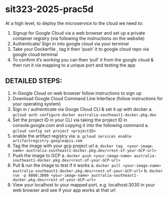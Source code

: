 # sit323-2025-prac5d



At a  high level, to deploy the microservice to the cloud we need to: 
1.	Signup for Google Cloud via a web browser and set up a private container registry (via following the instructions on the website) 
2.	Authenticate/ Sign  in  into google cloud via your terminal 
3.	Take your Dockerfile , tag it then ‘push’ it to google cloud repo via google cloud terminal
4.	To confirm it’s working you can then ‘pull’ it from the google cloud & then run it via mapping to a unique port and testing the app 


## DETAILED STEPS:
1.	In Google Cloud on web browser follow instructions to sign up 
2.	Download Google Cloud  Command Line Interface (follow instructions for your operating system)	
3.	Sign in / authenticate via Googe Cloud CLI & set it up with docker 
  a.	`gcloud auth configure-docker australia-southeast1-docker.pkg.dev`
4.	Set the project ID in your CLI via taking the project ID in console.google.com and copying it into the following command 
   a.	`gcloud config set project <projectID>` 
5.	enable the artifact registry via: 
  a.	`gcloud services enable artifactregistry.googleapis.com`
6.	Tag the image with your gcp project url 
  a.	`docker tag  <your-image-name> australia-southeast1-docker.pkg.dev/<rest-of-your-GCP-url>`
7.	Push the image to GCP 
   a.	`docker push <your-image-name> australia-southeast1-docker.pkg.dev/<rest-of-your-GCP-url>`
8.	Pull & run the image to test if it works 
  a.	`docker pull <your-image-name> australia-southeast1-docker.pkg.dev/<rest-of-your-GCP-url>`
  b.	`docker run -p 8080:3000 <your-image-name> australia-southeast1-docker.pkg.dev/<rest-of-your-GCP-url>`
9.	View your localhost to your mapped port, e.g. localhost:3030 in your web browser and see if your app works at that url 
